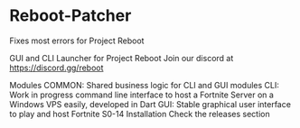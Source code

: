 # Reboot-Patcher
Fixes most errors for Project Reboot

GUI and CLI Launcher for Project Reboot Join our discord at https://discord.gg/reboot

Modules
COMMON: Shared business logic for CLI and GUI modules
CLI: Work in progress command line interface to host a Fortnite Server on a Windows VPS easily, developed in Dart
GUI: Stable graphical user interface to play and host Fortnite S0-14
Installation
Check the releases section
